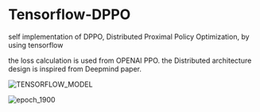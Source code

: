 # Tensorflow-DPPO
self implementation of DPPO, Distributed Proximal Policy Optimization, by using tensorflow

the loss calculation is used from OPENAI PPO.
the Distributed architecture design is inspired from Deepmind paper.

![TENSORFLOW_MODEL](Tensorflow-DPPO/DPPO.png)

![epoch_1900](Tensorflow-DPPO/DPPO.png)

